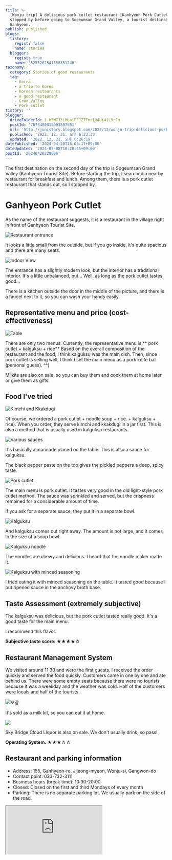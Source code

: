 ```yaml
---
title: >-
  [Wonju trip] A delicious pork cutlet restaurant [Kanhyeon Pork Cutlet] that I
  stopped by before going to Sogeumsan Grand Valley, a tourist destination in
  Ganhyeon.
publish: published
blogs:
  tistory:
    regist: false
    name: stories
  blogger:
    regist: true
    name: '5255262541558351240'
taxonomy:
  category: Stories of good restaurants
  tag:
    - Korea
    - a trip to Korea
    - Korean restaurants
    - a good restaurant
    - Grad Valley
    - Pork cutlet
tistory: ''
blogger:
  driveFolderId: 1-h5WTJ3LMUaiFFJZTFneIO4Ui41L3rJo
  postId: '7675480313093597581'
  url: 'http://junistory.blogspot.com/2022/12/wonju-trip-delicious-pork-cutlet.html'
  published: '2022. 12. 21. 오후 6:23:33'
  updated: '2022. 12. 21. 오후 6:26:19'
datePublished: '2024-04-20T18:06:17+09:00'
dateUpdated: '2024-05-08T10:20:45+09:00'
postId: '20240420220006'
---
```


The first destination on the second day of the trip is Sogeumsan Grand Valley (Kanhyeon Tourist Site). Before starting the trip, I searched a nearby restaurant for breakfast and lunch. Among them, there is a pork cutlet restaurant that stands out, so I stopped by.

# Ganhyeon Pork Cutlet

As the name of the restaurant suggests, it is a restaurant in the village right in front of Ganhyeon Tourist Site.

![Restaurant entrance](./images/njo2_20221216_115531-01.jpeg)

It looks a little small from the outside, but if you go inside, it's quite spacious and there are many seats.

![Indoor View](./images/njo2_20221216_112324-01.jpeg)

The entrance has a slightly modern look, but the interior has a traditional interior. It's a little unbalanced, but... Well, as long as the pork cutlet tastes good...

There is a kitchen outside the door in the middle of the picture, and there is a faucet next to it, so you can wash your hands easily.

## Representative menu and price (cost-effectiveness)

![Table](./images/njo2_20221216_112348-01.jpeg)

There are only two menus. Currently, the representative menu is ** pork cutlet + kalguksu + rice** Based on the overall composition of the restaurant and the food, I think kalguksu was the main dish. Then, since pork cutlet is selling well, I think I set the main menu as a pork knife ball (personal guess). ^^)

Milkits are also on sale, so you can buy them and cook them at home later or give them as gifts.

## Food I've tried

![Kimchi and Kkakdugi](./images/njo2_20221216_112412-01.jpeg)

Of course, we ordered a pork cutlet + noodle soup + rice. + kalguksu + rice). When you order, they serve kimchi and kkakdugi in a jar first. This is also a method that is usually used in kalguksu restaurants.

![Various sauces](./images/njo2_20221216_112539-01.jpeg)

It's basically a marinade placed on the table. This is also a sauce for kalguksu.

The black pepper paste on the top gives the pickled peppers a deep, spicy taste.

![Pork cutlet](./images/njo2_20221216_112755-01.jpeg)

The main menu is pork cutlet. It tastes very good in the old light-style pork cutlet method. The sauce was sprinkled and served, but the crispness remained for a considerable amount of time.

If you ask for a separate sauce, they put it in a separate bowl.

![Kalguksu](./images/njo2_20221216_112840-01.jpeg)

And kalguksu comes out right away. The amount is not large, and it comes in the size of a soup bowl.

![Kalguksu noodle](./images/njo2_20221216_112903-01.jpeg)

The noodles are chewy and delicious. I heard that the noodle maker made it.

![Kalguksu with minced seasoning](./images/njo2_20221216_113135-01.jpeg)

I tried eating it with minced seasoning on the table. It tasted good because I put ripened sauce in the anchovy broth base.

## Taste Assessment (extremely subjective)

The kalguksu was delicious, but the pork cutlet tasted really good. It's a good taste for the main menu.

I recommend this flavor.

<div class='alert alert-info'>
<b>Subjective taste score: </b> ★★★★☆
</div>

## Restaurant Management System

We visited around 11:30 and were the first guests. I received the order quickly and served the food quickly. Customers came in one by one and ate behind us. There were some empty seats because there were no tourists because it was a weekday and the weather was cold. Half of the customers were locals and half of the tourists.

![포장](./images/njo2_20221216_112344-01.jpeg)

It's sold as a milk kit, so you can eat it at home.

![](./images/njo2_20221216_112403-01.jpeg)

Sky Bridge Cloud Liquor is also on sale. We don't usually drink, so pass!

<div class='alert alert-info'>
<b>Operating System: </b> ★★★☆☆
</div>

## Restaurant and parking information

- Address: 155, Ganhyeon-ro, Jijeong-myeon, Wonju-si, Gangwon-do
- Contact point: 033-732-3111
- Business hours (break time): 10:30-20:00
- Closed: Closed on the first and third Mondays of every month
- Parking: There is no separate parking lot. We usually park on the side of the road.

<div class='embed-responsive embed-responsive-16by9'>
<iframe src='https://www.google.com/maps/embed?pb=!1m18!1m12!1m3!1d1885.5736031980014!2d127.83456940971821!3d37.36276549409992!2m3!1f0!2f0!3f0!3m2!1i1024!2i768!4f13.1!3m3!1m2!1s0x3563723bb56933c9%3A0x49cf22798cc56cac!2z6rCE7ZiE64-I6rmM7IqkIOuzuOygkA!5e0!3m2!1sko!2skr!4v1671612934619!5m2!1sko!2skr' class='embed-responsive-item' allowfullscreen></iframe>
</div>

